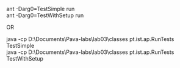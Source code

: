 ant -Darg0=TestSimple run  
ant -Darg0=TestWithSetup run  

OR  

java -cp D:\Documents\Pava-labs\lab03\classes pt.ist.ap.RunTests TestSimple  
java -cp D:\Documents\Pava-labs\lab03\classes pt.ist.ap.RunTests TestWithSetup  
